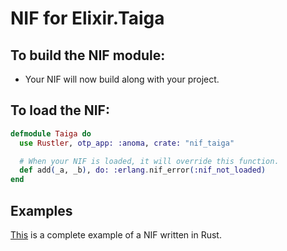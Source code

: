 # NIF for Elixir.Taiga

## To build the NIF module:

- Your NIF will now build along with your project.

## To load the NIF:

```elixir
defmodule Taiga do
  use Rustler, otp_app: :anoma, crate: "nif_taiga"

  # When your NIF is loaded, it will override this function.
  def add(_a, _b), do: :erlang.nif_error(:nif_not_loaded)
end
```

## Examples

[This](https://github.com/rusterlium/NifIo) is a complete example of a NIF written in Rust.
